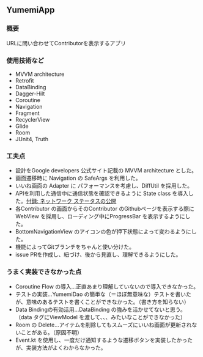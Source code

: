 ## YumemiApp
### 概要
URLに問い合わせてContributorを表示するアプリ

### 使用技術など
- MVVM architecture
- Retrofit
- DataBinding
- Dagger-Hilt
- Coroutine
- Navigation
- Fragment
- RecyclerView
- Glide
- Room
- JUnit4, Truth

### 工夫点
- 設計をGoogle developers 公式サイト記載の MVVM architecture とした。
- 画面遷移時に Navigation の SafeArgs を利用した。
- いいね画面の Adapter に パフォーマンスを考慮し、DiffUtil を採用した。
- APIを利用した通信中に通信状態を確認できるように State class を導入した。[付録: ネットワーク ステータスの公開](https://developer.android.com/jetpack/guide?hl=ja)
- 各Contributor の画面からそのContributor のGithubページを表示する際に WebView を採用し、ローディング中にProgressBar を表示するようにした。
- BottomNavigationView のアイコンの色が押下状態によって変わるようにした。
- 機能によってGitブランチをちゃんと使い分けた。
- issue PRを作成し、紐づけ、後から見直し、理解できるようにした。

### うまく実装できなかった点
- Coroutine Flow の導入...正直あまり理解していないので導入できなかった。
- テストの実装...YumemiDao の簡単な（＝ほぼ無意味な）テストを書いたが、意味のあるテストを書くことができなかった。（書き方を知らない）
- Data Bindingの有効活用...DataBinding の強みを活かせてないと思う。（data タグにViewModel を渡して、、、みたいなことができなかった）
- Room の Delete...アイテムを削除してもスムーズにいいね画面が更新されないことがある。（原因不明）
- Event.kt を使用し、一度だけ通知するような遷移ボタンを実装したかったが、実装方法がよくわからなかった。
